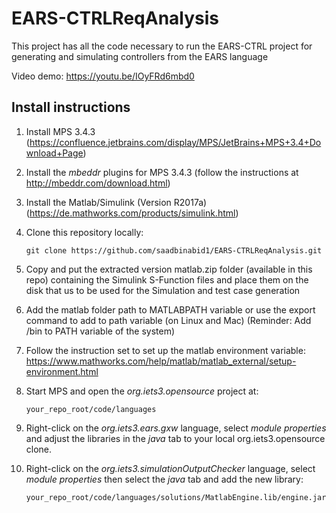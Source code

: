 # EARS-CTRLReqAnalysis

This project has all the code necessary to run the EARS-CTRL project for generating and simulating controllers from the EARS language 

Video demo: https://youtu.be/IOyFRd6mbd0


## Install instructions

1. Install MPS 3.4.3 (https://confluence.jetbrains.com/display/MPS/JetBrains+MPS+3.4+Download+Page)

2. Install the _mbeddr_ plugins for MPS 3.4.3 (follow the instructions at http://mbeddr.com/download.html)

3. Install the Matlab/Simulink (Version R2017a) (https://de.mathworks.com/products/simulink.html)

4. Clone this repository locally:

    `git clone https://github.com/saadbinabid1/EARS-CTRLReqAnalysis.git`

5. Copy and put the extracted version matlab.zip folder (available in this repo) containing the Simulink S-Function files and place them on the disk that us to be used for the Simulation and test case generation

6. Add the matlab folder path to MATLABPATH variable or use the export command to add to path variable (on Linux and Mac) (Reminder: Add <matlabroot>/bin to PATH variable of the system)

7. Follow the instruction set to set up the matlab environment variable: https://www.mathworks.com/help/matlab/matlab_external/setup-environment.html

8. Start MPS and open the _org.iets3.opensource_ project at:

    `your_repo_root/code/languages`
    
9. Right-click on the _org.iets3.ears.gxw_ language, select _module properties_ and adjust the libraries in the _java_ tab to your local org.iets3.opensource clone.

10. Right-click on the _org.iets3.simulationOutputChecker_ language, select _module properties_ then select the _java_ tab and add the new library:

    `your_repo_root/code/languages/solutions/MatlabEngine.lib/engine.jar`


